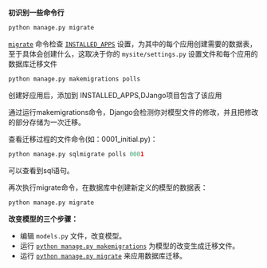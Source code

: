 **初识别一些命令行**

```python
python manage.py migrate
```

 [`migrate`](https://docs.djangoproject.com/zh-hans/2.2/ref/django-admin/#django-admin-migrate) 命令检查 [`INSTALLED_APPS`](https://docs.djangoproject.com/zh-hans/2.2/ref/settings/#std:setting-INSTALLED_APPS) 设置，为其中的每个应用创建需要的数据表，至于具体会创建什么，这取决于你的 `mysite/settings.py` 设置文件和每个应用的数据库迁移文件



```python
python manage.py makemigrations polls
```

创建好应用后，添加到 INSTALLED_APPS,DJango项目包含了该应用

通过运行makemigrations命令，Django会检测你对模型文件的修改，并且把修改的部分存储为一次迁移。

查看迁移过程的文件命令(如：0001_initial.py)：

```python
python manage.py sqlmigrate polls 0001
```

可以查看到sql语句。



再次执行migrate命令，在数据库中创建新定义的模型的数据表：

```python
python manage.py migrate
```



**改变模型的三个步骤：**

- 编辑 `models.py` 文件，改变模型。
- 运行 [`python manage.py makemigrations`](https://docs.djangoproject.com/zh-hans/2.2/ref/django-admin/#django-admin-makemigrations) 为模型的改变生成迁移文件。
- 运行 [`python manage.py migrate`](https://docs.djangoproject.com/zh-hans/2.2/ref/django-admin/#django-admin-migrate) 来应用数据库迁移。